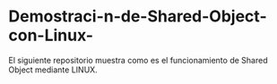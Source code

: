 # Demostraci-n-de-Shared-Object-con-Linux-
El siguiente repositorio muestra como es el funcionamiento de Shared Object mediante LINUX. 
